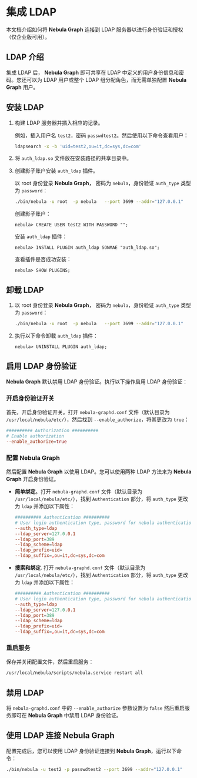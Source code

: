 # 集成 LDAP

本文档介绍如何将 **Nebula Graph** 连接到 LDAP 服务器以进行身份​​验证和授权（仅企业版可用）。

## LDAP 介绍

集成 LDAP 后， **Nebula Graph** 即可共享在 LDAP 中定义的用户身份信息和密码。您还可以为 LDAP 用户或整个 LDAP 组分配角色，而无需单独配置 **Nebula Graph** 用户。

## 安装 LDAP

1. 构建 LDAP 服务器并插入相应的记录。

    例如，插入用户名 `test2`，密码 `passwdtest2`。然后使用以下命令查看用户：

    ```bash
    ldapsearch -x -b 'uid=test2,ou=it,dc=sys,dc=com'
    ```

2. 将 `auth_ldap.so` 文件放在安装路径的共享目录中。
3. 创建影子账户安装 `auth_ldap` 插件。

    以 root 身份登录 **Nebula Graph**， 密码为 `nebula`，身份验证 `auth_type` 类型为 `password`：

    ```bash
    ./bin/nebula -u root  -p nebula   --port 3699 --addr="127.0.0.1"
    ```

    创建影子账户：

    ```ngql
    nebula> CREATE USER test2 WITH PASSWORD "";
    ```

    安装 `auth_ldap` 插件：

    ```ngql
    nebula> INSTALL PLUGIN auth_ldap SONMAE "auth_ldap.so";
    ```

    查看插件是否成功安装：

    ```ngql
    nebula> SHOW PLUGINS;
    ```

## 卸载 LDAP

1. 以 root 身份登录 **Nebula Graph**， 密码为 `nebula`，身份验证 `auth_type` 类型为 `password`：

    ```bash
    ./bin/nebula -u root  -p nebula   --port 3699 --addr="127.0.0.1"
    ```

2. 执行以下命令卸载 `auth_ldap` 插件：

    ```ngql
    nebula> UNINSTALL PLUGIN auth_ldap;
    ```

## 启用 LDAP 身份验证

**Nebula Graph** 默认禁用 LDAP 身份验证。执行以下操作启用 LDAP 身份验证：

### 开启身份验证开关

首先，开启身份验证开关。打开 `nebula-graphd.conf` 文件（默认目录为 `/usr/local/nebula/etc/`），然后找到 `--enable_authorize`，将其更改为 `true`：

```conf
########## Authorization ##########
# Enable authorization
--enable_authorize=true
```

### 配置 Nebula Graph

然后配置 **Nebula Graph** 以使用 LDAP。您可以使用两种 LDAP 方法来为 **Nebula Graph** 开启身份验证。

- **简单绑定**。打开 `nebula-graphd.conf` 文件（默认目录为 `/usr/local/nebula/etc/`），找到 `Authentication` 部分，将 `auth_type` 更改为 `ldap` 并添加以下属性：

    ```conf
    ########## Authentication ##########
    # User login authentication type, password for nebula authentication, ldap for ldap authentication, cloud for cloud authentication
    --auth_type=ldap
    --ldap_server=127.0.0.1
    --ldap_port=389
    --ldap_scheme=ldap
    --ldap_prefix=uid=
    --ldap_suffix=,ou=it,dc=sys,dc=com
    ```

- **搜索和绑定**. 打开 `nebula-graphd.conf` 文件（默认目录为 `/usr/local/nebula/etc/`），找到 `Authentication` 部分，将 `auth_type` 更改为 `ldap` 并添加以下属性：

    ```conf
    ########## Authentication ##########
    # User login authentication type, password for nebula authentication, ldap for ldap authentication, cloud for cloud authentication
    --auth_type=ldap
    --ldap_server=127.0.0.1
    --ldap_port=389
    --ldap_scheme=ldap
    --ldap_prefix=uid=
    --ldap_suffix=,ou=it,dc=sys,dc=com
    ```

### 重启服务

保存并关闭配置文件，然后重启服务：

```bash
/usr/local/nebula/scripts/nebula.service restart all
```

## 禁用 LDAP

将 `nebula-graphd.conf` 中的 `--enable_authorize` 参数设置为 `false` 然后重启服务即可在 **Nebula Graph** 中禁用 LDAP 身份验证。

## 使用 LDAP 连接 Nebula Graph

配置完成后，您可以使用 LDAP 身份验证连接到 **Nebula Graph**，运行以下命令：

```bash
./bin/nebula -u test2 -p passwdtest2 --port 3699 --addr="127.0.0.1"
```
